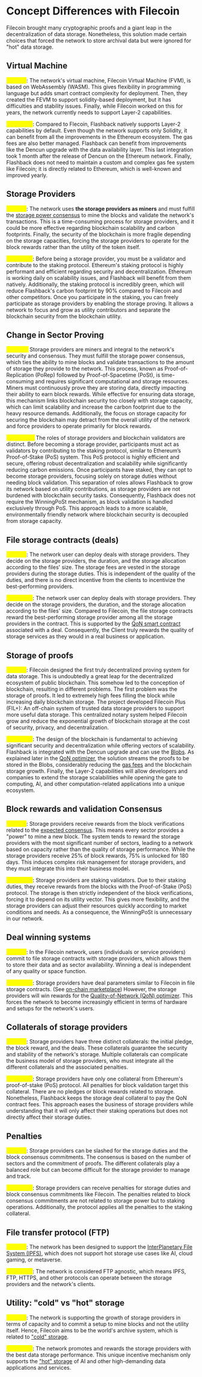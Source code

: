 # Concept Differences with Filecoin

Filecoin brought many cryptographic proofs and a giant leap in the decentralization of data storage. Nonetheless, this solution made certain choices that forced the network to store archival data but were ignored for "hot" data storage.&#x20;

## Virtual Machine

<mark style="color:yellow;">**Filecoin**</mark>: The network's virtual machine, Filecoin Virtual Machine (FVM), is based on WebAssembly (WASM). This gives flexibility in programming language but adds smart contract complexity for deployment. Then, they created the FEVM to support solidity-based deployment, but it has difficulties and stability issues. Finally, while Filecoin worked on this for years, the network currently needs to support Layer-2 capabilities.

<mark style="color:yellow;">**Flashback**</mark>: Compared to Flecoin, Flashback natively supports Layer-2 capabilities by default. Even though the network supports only Solidity, it can benefit from all the improvements in the Ethereum ecosystem. The gas fees are also better managed. Flashback can benefit from improvements like the Dencun upgrade with the data availability layer. This last integration took 1 month after the release of Dencun on the Ethereum network. Finally, Flashback does not need to maintain a custom and complex gas fee system like Filecoin; it is directly related to Ethereum, which is well-known and improved yearly.

## Storage Providers

<mark style="color:yellow;">**Filecoin**</mark>: The network uses **the storage providers as miners** and must fulfill the [storage power consensus](https://spec.filecoin.io/systems/filecoin_blockchain/storage_power_consensus/) to mine the blocks and validate the network's transactions. This is a time-consuming process for storage providers, and it could be more effective regarding blockchain scalability and carbon footprints. Finally, the security of the blockchain is more fragile depending on the storage capacities, forcing the storage providers to operate for the block rewards rather than the utility of the token itself.

<mark style="color:yellow;">**Flashback**</mark>: Before being a storage provider, you must be a validator and contribute to the staking protocol. Ethereum's staking protocol is highly performant and efficient regarding security and decentralization. Ethereum is working daily on scalability issues, and Flashback will benefit from them natively. Additionally, the staking protocol is incredibly green, which will reduce Flashback's carbon footprint by 90% compared to Filecoin and other competitors. Once you participate in the staking, you can freely participate as storage providers by enabling the storage proving. It allows a network to focus and grow as utility contributors and separate the blockchain security from the blockchain utility.

## **Change in Sector Proving**

<mark style="color:yellow;">**Filecoin:**</mark> Storage providers are miners and integral to the network's security and consensus. They must fulfill the storage power consensus, which ties the ability to mine blocks and validate transactions to the amount of storage they provide to the network. This process, known as Proof-of-Replication (PoRep) followed by Proof-of-Spacetime (PoSt), is time-consuming and requires significant computational and storage resources. Miners must continuously prove they are storing data, directly impacting their ability to earn block rewards. While effective for ensuring data storage, this mechanism links blockchain security too closely with storage capacity, which can limit scalability and increase the carbon footprint due to the heavy resource demands. Additionally, the focus on storage capacity for securing the blockchain may detract from the overall utility of the network and force providers to operate primarily for block rewards.

<mark style="color:yellow;">**Flashback:**</mark> The roles of storage providers and blockchain validators are distinct. Before becoming a storage provider, participants must act as validators by contributing to the staking protocol, similar to Ethereum’s Proof-of-Stake (PoS) system. This PoS protocol is highly efficient and secure, offering robust decentralization and scalability while significantly reducing carbon emissions. Once participants have staked, they can opt to become storage providers, focusing solely on storage duties without needing block validation. This separation of roles allows Flashback to grow its network based on utility contributions, as storage providers are not burdened with blockchain security tasks. Consequently, Flashback does not require the WinningPoSt mechanism, as block validation is handled exclusively through PoS. This approach leads to a more scalable, environmentally friendly network where blockchain security is decoupled from storage capacity.

## File storage contracts (deals)

<mark style="color:yellow;">**Filecoin**</mark>: The network user can deploy deals with storage providers. They decide on the storage providers, the duration, and the storage allocation according to the files' size. The storage fees are vested in the storage providers during the storage duties. This is independent of the quality of the duties, and there is no direct incentive from the clients to incentivize the best-performing providers.

<mark style="color:yellow;">**Flashback**</mark>: The network user can deploy deals with storage providers. They decide on the storage providers, the duration, and the storage allocation according to the files' size. Compared to Filecoin, the file storage contracts reward the best-performing storage provider among all the storage providers in the contract. This is supported by the [QoN smart contract](../../../prototype-v1/our-network-and-ecosystem/quality-of-network-qon-optimizer.md) associated with a deal. Consequently, the Client truly rewards the quality of storage services as they would in a real business or application.

## Storage of proofs

<mark style="color:yellow;">**Filecoin**</mark>: Filecoin designed the first truly decentralized proving system for data storage. This is undoubtedly a great leap for the decentralized ecosystem of public blockchain. This somehow led to the conception of blockchain, resulting in different problems. The first problem was the storage of proofs. It led to extremely high fees filling the block while increasing daily blockchain storage. The project developed Filecoin Plus (FIL+): An off-chain system of trusted data storage providers to support more useful data storage. This centralized notary system helped Filecoin grow and reduce the exponential growth of blockchain storage at the cost of security, privacy, and decentralization.

<mark style="color:yellow;">**Flashback**</mark>: The design of the blockchain is fundamental to achieving significant security and decentralization while offering vectors of scalability. Flashback is integrated with the Dencun upgrade and can use the [Blobs](../../../prototype-v1/our-network-and-ecosystem/ethereum-stack-in-nephele/advanced/blockchain-data-availability.md). As explained later in the [QoN optimizer](../../../prototype-v1/our-network-and-ecosystem/quality-of-network-qon-optimizer.md), the solution streams the proofs to be stored in the Blobs, considerably reducing the [gas fees](https://unchainedcrypto.com/how-much-will-the-dencun-upgrade-really-reduce-ethereum-layer-2-fees-by/) and the blockchain storage growth. Finally, the Layer-2 capabilities will allow developers and companies to extend the storage scalabilities while opening the gate to computing, AI, and other computation-related applications into a unique ecosystem.

## Block rewards and validation Consensus

<mark style="color:yellow;">**Filecoin**</mark>: Storage providers receive rewards from the block verifications related to the [expected consensus](../../../prototype-v1/our-network-and-ecosystem/storage-mechanisms/expected-consensus.md). This means every sector provides a "power" to mine a new block. The system tends to reward the storage providers with the most significant number of sectors, leading to a network based on capacity rather than the quality of storage performance. While the storage providers receive 25% of block rewards, 75% is unlocked for 180 days. This induces complex risk management for storage providers, and they must integrate this into their business model.

<mark style="color:yellow;">**Flashback**</mark>: Storage providers are staking validators. Due to their staking duties, they receive rewards from the blocks with the Proof-of-Stake (PoS) protocol. The storage is then strictly independent of the block verifications, forcing it to depend on its utility vector. This gives more flexibility, and the storage providers can adjust their resources quickly according to market conditions and needs. As a consequence, the WinningPoSt is unnecessary in our network.

## Deal winning systems

<mark style="color:yellow;">**Filecoin**</mark>: In the Filecoin network, users (individuals or service providers) commit to file storage contracts with storage providers, which allows them to store their data and as sector availability. Winning a deal is independent of any quality or space function.

<mark style="color:yellow;">**Flashback**</mark>: Storage providers have deal parameters similar to Filecoin in file storage contracts. (See [on-chain marketplace](../../../prototype-v1/our-network-and-ecosystem/storage-mechanisms/on-chain-marketplace/)) However, the storage providers will win rewards for the [Quality-of-Network (QoN) optimizer](../../../prototype-v1/our-network-and-ecosystem/quality-of-network-qon-optimizer.md). This forces the network to become increasingly efficient in terms of hardware and setups for the network's users.

## Collaterals of storage providers

<mark style="color:yellow;">**Filecoin**</mark>: Storage providers have three distinct collaterals: the initial pledge, the block reward, and the deals. These collaterals guarantee the security and stability of the network's storage. Multiple collaterals can complicate the business model of storage providers, who must integrate all the different collaterals and the associated penalties.

<mark style="color:yellow;">**Flashback**</mark>: Storage providers have only one collateral from Ethereum's proof-of-stake (PoS) protocol. All penalties for block validation target this collateral. There are no pledges or block rewards related to storage. Nonetheless, Flashback keeps the storage deal collateral to pay the QoN contract fees. This approach eases the business of storage providers while understanding that it will only affect their staking operations but does not directly affect their storage duties.

## Penalties

<mark style="color:yellow;">**Filecoin**</mark>: Storage providers can be slashed for the storage duties and the block consensus commitments. The consensus is based on the number of sectors and the commitment of proofs. The different collaterals play a balanced role but can become difficult for the storage provider to manage and track.

<mark style="color:yellow;">**Flashback**</mark>: Storage providers can receive penalties for storage duties and block consensus commitments like Filecoin. The penalties related to block consensus commitments are not related to storage power but to staking operations. Additionally, the protocol applies all the penalties to the staking collateral.

## File transfer protocol (FTP)

<mark style="color:yellow;">**Filecoin**</mark>: The network has been designed to support the [InterPlanetary File System (IPFS)](https://ipfs.tech/), which does not support hot storage use cases like AI, cloud gaming, or metaverse.

<mark style="color:yellow;">**Flashback**</mark>: The network is considered FTP agnostic, which means IPFS, FTP, HTTPS, and other protocols can operate between the storage providers and the network's clients.

## Utility: "cold" vs "hot" storage

<mark style="color:yellow;">**Filecoin**</mark>: The network is supporting the growth of storage providers in terms of capacity and to commit a setup to mine blocks and not the utility itself. Hence, Filecoin aims to be the world's archive system, which is related to ["cold" storage](https://www.seagate.com/fr/fr/blog/what-is-cold-data-storage/).

<mark style="color:yellow;">**Flashback**</mark>: The network promotes and rewards the storage providers with the best data storage performance. This unique incentive mechanism only supports the ["hot" storage](https://www.logicmonitor.com/blog/hot-storage-vs-cold-storage) of AI and other high-demanding data applications and services.
